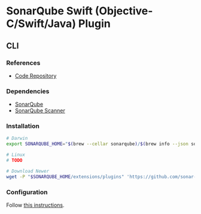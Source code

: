 # SonarQube Swift (Objective-C/Swift/Java) Plugin

## CLI

### References

- [Code Repository](https://github.com/sonar-next/sonar-swift)

### Dependencies

- [SonarQube](/sonarsource/sonarqube-ce.md)
- [SonarQube Scanner](/sonarsource/sonarqube-scanner.md)

### Installation

```sh
# Darwin
export SONARQUBE_HOME="$(brew --cellar sonarqube)/$(brew info --json sonarqube | jq -r '.[0].installed[0].version')/libexec"

# Linux
# TODO

# Download Newer
wget -P "$SONARQUBE_HOME/extensions/plugins" 'https://github.com/sonar-next/sonar-swift/releases/download/1.7.0/sonar-swift-plugin-1.7.0.jar'
```

### Configuration

Follow [this instructions](/sonarsource/sonarqube-scanner.md#configuration).
